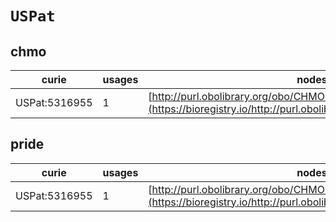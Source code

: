 # `USPat`

## chmo

| curie         |   usages | nodes                                                                                                             |
|---------------|----------|-------------------------------------------------------------------------------------------------------------------|
| USPat:5316955 |        1 | [http://purl.obolibrary.org/obo/CHMO:0000481](https://bioregistry.io/http://purl.obolibrary.org/obo/CHMO:0000481) |
## pride

| curie         |   usages | nodes                                                                                                             |
|---------------|----------|-------------------------------------------------------------------------------------------------------------------|
| USPat:5316955 |        1 | [http://purl.obolibrary.org/obo/CHMO:0000481](https://bioregistry.io/http://purl.obolibrary.org/obo/CHMO:0000481) |
